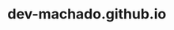 # dev-machado.github.io
<html lang="pt-br">
<head>
  <title>Bom dia flor do dia</title>
  <style>
    * {
      margin: 0;
      padding: 0;
    }

    body {
      background-color: #fff;
    }

    .pop-up {
      position: fixed;
      top: 0;
      left: 0;
      width: 100%;
      height: 100%;
      background-color: rgba(0, 0, 0, 0.5);
      display: none;
      background-image: url("");
      background-repeat: no-repeat;
      background-position: center center;
      background-size: cover;
    }

    .pop-up .content {
      position: absolute;
      top: 50%;
      left: 50%;
      transform: translate(-50%, -50%);
      width: 400px;
      height: 200px;
      background-color: #fecfcc;
      border-radius: 10px;
      padding: 20px;
      text-align: center;
    }

    .pop-up .content h1 {
      font-size: 20px;
    }

    .pop-up .content p {
      font-size: 16px;
    }

    .pop-up .content button {
      position: absolute;
      bottom: 10px;
      right: 10px;
      background-color: #000;
      color: #fff;
      font-size: 16px;
      padding: 10px;
      border-radius: 5px;
      cursor: pointer;
    }
  </style>
</head>
<body>


  <div class="pop-up">
    <div class="content">
      <h1>Bom dia flor do dia ♥</h1>
      <button onclick="fechar()">Fechar</button>
	<img src="kuromi-getting-shy-pdlhnu9yza2zw3ml.gif" width="200"> 
    </div>
  </div>

  <script>
    function abrir() {
      document.querySelector(".pop-up").style.display = "block";
    }

    function fechar() {
      document.querySelector(".pop-up").style.display = "none";
    }

    window.addEventListener("load", abrir);
  </script>
</body>
</html> 
